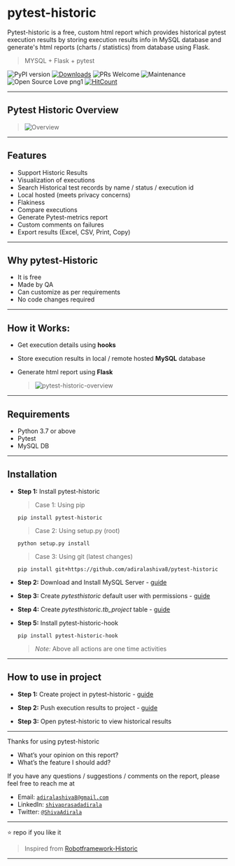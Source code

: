 # pytest-historic

Pytest-historic is a free, custom html report which provides historical pytest execution results by storing execution results info in MySQL database and generate's html reports (charts / statistics) from database using Flask.

> MYSQL + Flask + pytest

![PyPI version](https://badge.fury.io/py/pytest-historic.svg)
[![Downloads](https://pepy.tech/badge/pytest-historic)](https://pepy.tech/project/pytest-historic)
![PRs Welcome](https://img.shields.io/badge/PRs-welcome-brightgreen.svg?style=flat-square)
![Maintenance](https://img.shields.io/badge/Maintained%3F-yes-green.svg)
![Open Source Love png1](https://badges.frapsoft.com/os/v1/open-source.png?v=103)
[![HitCount](http://hits.dwyl.io/adiralashiva8/pytest-historic.svg)](http://hits.dwyl.io/adiralashiva8/pytest-historic)

---

## Pytest Historic Overview

 > <img src="https://i.ibb.co/SsrvGv5/pytest-Historic-Overview.png" alt="Overview">

---

## Features

- Support Historic Results
- Visualization of executions
- Search Historical test records by name / status / execution id
- Local hosted (meets privacy concerns)
- Flakiness
- Compare executions
- Generate Pytest-metrics report
- Custom comments on failures
- Export results (Excel, CSV, Print, Copy)

---

## Why pytest-Historic

- It is free
- Made by QA
- Can customize as per requirements
- No code changes required

---

## How it Works:

- Get execution details using __hooks__
- Store execution results in local / remote hosted __MySQL__ database
- Generate html report using __Flask__

  > <img src="https://i.ibb.co/bbRdFSx/Pytest-Working.png" alt="pytest-historic-overview">

---

## Requirements

 - Python 3.7 or above
 - Pytest
 - MySQL DB

---

## Installation

 - __Step 1:__ Install pytest-historic

    > Case 1: Using pip
    ```
    pip install pytest-historic
    ```

    > Case 2: Using setup.py (root)
    ```
    python setup.py install
    ```

    > Case 3: Using git (latest changes)
    ```
    pip install git+https://github.com/adiralashiva8/pytest-historic
    ```

 - __Step 2:__ Download and Install MySQL Server - [guide](https://bit.ly/2GrUUZ9)

 - __Step 3:__ Create *pytesthistoric* default user with permissions - [guide](https://bit.ly/2PIOTfI)

 - __Step 4:__ Create *pytesthistoric.tb_project* table - [guide](https://bit.ly/2Tv2tV5)

 - __Step 5:__ Install pytest-historic-hook
    ```
    pip install pytest-historic-hook
    ```

   > _Note:_ Above all actions are one time activities

---

## How to use in project

 - __Step 1:__ Create project in pytest-historic - [guide](https://bit.ly/38JskhS)

 - __Step 2:__ Push execution results to project - [guide](https://bit.ly/2U62HUf)

 - __Step 3:__ Open pytest-historic to view historical results

---

Thanks for using pytest-historic

 - What’s your opinion on this report?
 - What’s the feature I should add?

If you have any questions / suggestions / comments on the report, please feel free to reach me at

 - Email: <a href="mailto:adiralashiva8@gmail.com?Subject=pytest%20historic" target="_blank">`adiralashiva8@gmail.com`</a>
 - LinkedIn: <a href="https://www.linkedin.com/in/shivaprasadadirala/" target="_blank">`shivaprasadadirala`</a>
 - Twitter: <a href="https://twitter.com/ShivaAdirala" target="_blank">`@ShivaAdirala`</a>

---

:star: repo if you like it

> Inspired from [Robotframework-Historic](https://github.com/adiralashiva8/robotframework-historic)

---